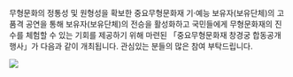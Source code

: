 무형문화의 정통성 및 원형성을 확보한 중요무형문화재 기·예능 보유자(보유단체)의 고품격 공연을 통해 보유자(보유단체)의 전승을 활성화하고 국민들에게 무형문화재의 진수를 체험할 수 있는 기회를 제공하기 위해 마련된 「중요무형문화재 창경궁 합동공개행사」가 다음과 같이 개최됩니다. 관심있는 분들의 많은 참여 부탁드립니다.

![](http://nith.cha.go.kr/DATA/EDITOR/20130515_0925_501.jpg)